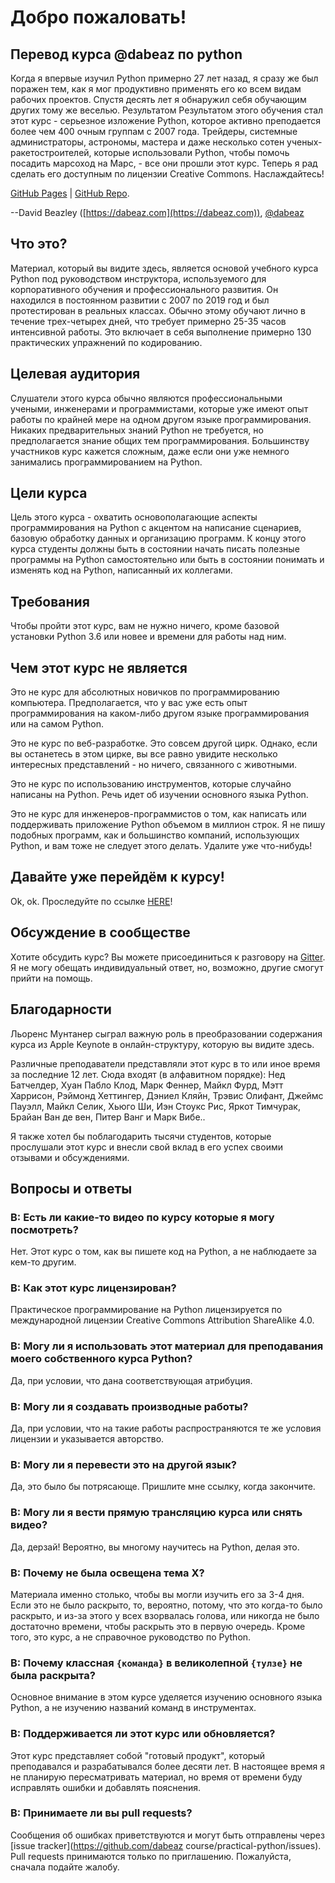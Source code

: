 # Добро пожаловать!
## Перевод курса @dabeaz по python

Когда я впервые изучил Python примерно 27 лет назад, я сразу же был поражен тем, 
как я мог продуктивно применять его ко всем видам рабочих проектов. Спустя десять лет я обнаружил себя
обучающим других тому же веселью. Результатом  Результатом этого обучения стал этот курс - серьезное изложение Python, 
которое активно преподается более чем 400 очным группам с 2007 года.  Трейдеры, системные администраторы, астрономы, 
мастера и даже несколько сотен ученых-ракетостроителей, которые использовали Python, 
чтобы помочь посадить марсоход на Марс, - все они прошли этот курс. 
Теперь я рад сделать его доступным по лицензии Creative Commons. Наслаждайтесь!

[GitHub Pages](https://dabeaz-course.github.io/practical-python) | [GitHub Repo](https://github.com/dabeaz-course/practical-python).

--David Beazley ([https://dabeaz.com](https://dabeaz.com)), [@dabeaz](https://twitter.com/dabeaz)
## Что это?

Материал, который вы видите здесь, является основой учебного курса Python под руководством инструктора, используемого для корпоративного обучения и профессионального развития. Он находился в постоянном развитии с 2007 по 2019 год и был протестирован в реальных классах.
Обычно этому обучают лично в течение трех-четырех дней, что требует примерно 25-35 часов интенсивной работы. Это включает в себя выполнение примерно 130 практических упражнений по кодированию.

## Целевая аудитория

Слушатели этого курса обычно являются профессиональными учеными, инженерами и программистами, которые уже имеют опыт работы по крайней мере на одном другом языке программирования. Никаких предварительных знаний Python не требуется, но предполагается знание общих тем программирования. Большинству участников курс кажется сложным, даже если они уже немного занимались программированием на Python.

## Цели курса

Цель этого курса - охватить основополагающие аспекты программирования на Python с акцентом на написание сценариев, базовую обработку данных и организацию программ.  К концу этого курса студенты должны быть в состоянии начать писать полезные программы на Python самостоятельно или быть в состоянии понимать и изменять код на Python, написанный их коллегами.

## Требования

Чтобы пройти этот курс, вам не нужно ничего, кроме базовой установки Python 3.6 или новее и времени для работы над ним.

## Чем этот курс не является

Это не курс для абсолютных новичков по программированию компьютера.  Предполагается, что у вас уже есть опыт программирования на каком-либо другом языке программирования или на самом Python.

Это не курс по веб-разработке.  Это совсем другой цирк. Однако, если вы останетесь в этом цирке, вы все равно увидите несколько интересных представлений - но ничего, связанного с животными.

Это не курс по использованию инструментов, которые случайно написаны на Python. Речь идет об изучении основного языка Python.

Это не курс для инженеров-программистов о том, как написать или поддерживать приложение Python объемом в миллион строк. Я не пишу подобных программ, как и большинство компаний, использующих Python, и вам тоже не следует этого делать. Удалите уже что-нибудь!

## Давайте уже перейдём к курсу!

Ok, ok. Проследуйте по ссылке [HERE](Notes/Contents.md)!

## Обсуждение в сообществе

Хотите обсудить курс? Вы можете присоединиться к разговору на [Gitter](https://gitter.im/dabeaz-course/practical-python). Я не могу обещать индивидуальный ответ, но, возможно, другие смогут прийти на помощь.

## Благодарности

Льоренс Мунтанер сыграл важную роль в преобразовании содержания курса из Apple Keynote в онлайн-структуру, которую вы видите здесь.

Различные преподаватели представляли этот курс в то или иное время за последние 12 лет. Сюда входят (в алфавитном порядке): Нед Батчелдер, Хуан Пабло Клод, Марк Феннер, Майкл Фурд, Мэтт Харрисон, Рэймонд Хеттингер, Дэниел Кляйн, Трэвис Олифант, Джеймс Пауэлл, Майкл Селик, Хьюго Ши, Иэн Стоукс Рис, Яркот Тимчурак, Брайан Ван де вен, Питер Ванг и Марк Вибе..

Я также хотел бы поблагодарить тысячи студентов, которые прослушали этот курс и внесли свой вклад в его успех своими отзывами и обсуждениями.

## Вопросы и ответы

### В: Есть ли какие-то видео по курсу которые я могу посмотреть?

Нет. Этот курс о том, как вы пишете код на Python, а не наблюдаете за кем-то другим.

### В: Как этот курс лицензирован?

Практическое программирование на Python лицензируется по международной лицензии Creative Commons Attribution ShareAlike 4.0.

### В: Могу ли я использовать этот материал для преподавания моего собственного курса Python?

Да, при условии, что дана соответствующая атрибуция.

### В: Могу ли я создавать производные работы?

Да, при условии, что на такие работы распространяются те же условия лицензии и указывается авторство.

### В: Могу ли я перевести это на другой язык?

Да, это было бы потрясающе.  Пришлите мне ссылку, когда закончите.

### В: Могу ли я вести прямую трансляцию курса или снять видео?

Да, дерзай!  Вероятно, вы многому научитесь на Python, делая это.

### В: Почему не была освещена тема X?

Материала именно столько, чтобы вы могли изучить его за 3-4 дня. Если это не было раскрыто, то, вероятно, потому, что это когда-то было раскрыто, и из-за этого у всех взорвалась голова, или никогда не было достаточно времени, чтобы раскрыть это в первую очередь. Кроме того, это курс, а не справочное руководство по Python.

### В: Почему классная `{команда}` в великолепной `{тулзе}` не была раскрыта?

Основное внимание в этом курсе уделяется изучению основного языка Python, а не изучению названий команд в инструментах.

### В: Поддерживается ли этот курс или обновляется?

Этот курс представляет собой "готовый продукт", который преподавался и разрабатывался более десяти лет.  В настоящее время я не планирую пересматривать материал, но время от времени буду исправлять ошибки и добавлять пояснения.

### В: Принимаете ли вы pull requests?

Сообщения об ошибках приветствуются и могут быть отправлены через [issue tracker](https://github.com/dabeaz course/practical-python/issues). Pull requests принимаются только по приглашению. Пожалуйста, сначала подайте жалобу.
